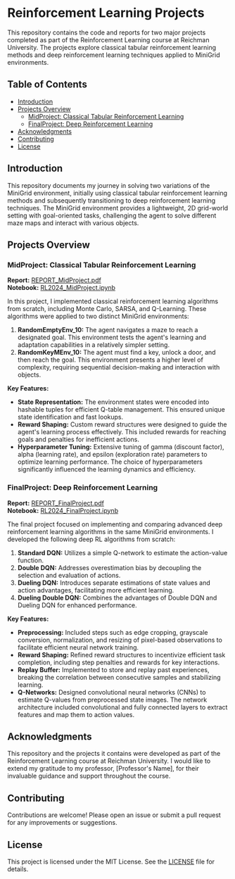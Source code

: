 # Reinforcement Learning Projects

This repository contains the code and reports for two major projects completed as part of the Reinforcement Learning course at Reichman University. The projects explore classical tabular reinforcement learning methods and deep reinforcement learning techniques applied to MiniGrid environments.

## Table of Contents
- [Introduction](#introduction)
- [Projects Overview](#projects-overview)
  - [MidProject: Classical Tabular Reinforcement Learning](#midproject-classical-tabular-reinforcement-learning)
  - [FinalProject: Deep Reinforcement Learning](#finalproject-deep-reinforcement-learning)
- [Acknowledgments](#acknowledgments)
- [Contributing](#contributing)
- [License](#license)

## Introduction

This repository documents my journey in solving two variations of the MiniGrid environment, initially using classical tabular reinforcement learning methods and subsequently transitioning to deep reinforcement learning techniques. The MiniGrid environment provides a lightweight, 2D grid-world setting with goal-oriented tasks, challenging the agent to solve different maze maps and interact with various objects.

## Projects Overview

### MidProject: Classical Tabular Reinforcement Learning

**Report:** [REPORT_MidProject.pdf](./REPORT_MidProject.pdf)  
**Notebook:** [RL2024_MidProject.ipynb](./RL2024_MidProject.ipynb)

In this project, I implemented classical reinforcement learning algorithms from scratch, including Monte Carlo, SARSA, and Q-Learning. These algorithms were applied to two distinct MiniGrid environments:

1. **RandomEmptyEnv_10:** The agent navigates a maze to reach a designated goal. This environment tests the agent's learning and adaptation capabilities in a relatively simpler setting.
2. **RandomKeyMEnv_10:** The agent must find a key, unlock a door, and then reach the goal. This environment presents a higher level of complexity, requiring sequential decision-making and interaction with objects.

**Key Features:**
- **State Representation:** The environment states were encoded into hashable tuples for efficient Q-table management. This ensured unique state identification and fast lookups.
- **Reward Shaping:** Custom reward structures were designed to guide the agent's learning process effectively. This included rewards for reaching goals and penalties for inefficient actions.
- **Hyperparameter Tuning:** Extensive tuning of gamma (discount factor), alpha (learning rate), and epsilon (exploration rate) parameters to optimize learning performance. The choice of hyperparameters significantly influenced the learning dynamics and efficiency.

### FinalProject: Deep Reinforcement Learning

**Report:** [REPORT_FinalProject.pdf](./REPORT_FinalProject.pdf)  
**Notebook:** [RL2024_FinalProject.ipynb](./RL2024_FinalProject.ipynb)

The final project focused on implementing and comparing advanced deep reinforcement learning algorithms in the same MiniGrid environments. I developed the following deep RL algorithms from scratch:

1. **Standard DQN:** Utilizes a simple Q-network to estimate the action-value function.
2. **Double DQN:** Addresses overestimation bias by decoupling the selection and evaluation of actions.
3. **Dueling DQN:** Introduces separate estimations of state values and action advantages, facilitating more efficient learning.
4. **Dueling Double DQN:** Combines the advantages of Double DQN and Dueling DQN for enhanced performance.

**Key Features:**
- **Preprocessing:** Included steps such as edge cropping, grayscale conversion, normalization, and resizing of pixel-based observations to facilitate efficient neural network training.
- **Reward Shaping:** Refined reward structures to incentivize efficient task completion, including step penalties and rewards for key interactions.
- **Replay Buffer:** Implemented to store and replay past experiences, breaking the correlation between consecutive samples and stabilizing learning.
- **Q-Networks:** Designed convolutional neural networks (CNNs) to estimate Q-values from preprocessed state images. The network architecture included convolutional and fully connected layers to extract features and map them to action values.

## Acknowledgments

This repository and the projects it contains were developed as part of the Reinforcement Learning course at Reichman University. I would like to extend my gratitude to my professor, [Professor's Name], for their invaluable guidance and support throughout the course.

## Contributing

Contributions are welcome! Please open an issue or submit a pull request for any improvements or suggestions.

## License

This project is licensed under the MIT License. See the [LICENSE](./LICENSE) file for details.
